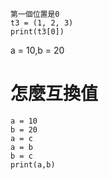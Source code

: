 ```
第一個位置是0
t3 = (1, 2, 3)
print(t3[0])
```
a = 10,b = 20
# 怎麼互換值
```
a = 10
b = 20
a = c
a = b
b = c
print(a,b)
```
